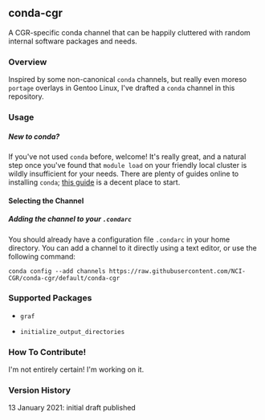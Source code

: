 ## conda-cgr

A CGR-specific conda channel that can be happily cluttered with
random internal software packages and needs.

### Overview

Inspired by some non-canonical `conda` channels, but really even moreso
`portage` overlays in Gentoo Linux, I've drafted a `conda` channel in this
repository.

### Usage

##### New to conda?

If you've not used `conda` before, welcome! It's really great, and a natural
step once you've found that `module load` on your friendly local cluster is
wildly insufficient for your needs. There are plenty of guides online to 
installing `conda`; [this guide](https://bioconda.github.io/user/install.html)
is a decent place to start.

#### Selecting the Channel

##### Adding the channel to your `.condarc`

You should already have a configuration file `.condarc` in your home directory.
You can add a channel to it directly using a text editor, or use the following command:

`conda config --add channels https://raw.githubusercontent.com/NCI-CGR/conda-cgr/default/conda-cgr`

### Supported Packages

- `graf`

- `initialize_output_directories`

### How To Contribute!

I'm not entirely certain! I'm working on it.

### Version History

13 January 2021: initial draft published
